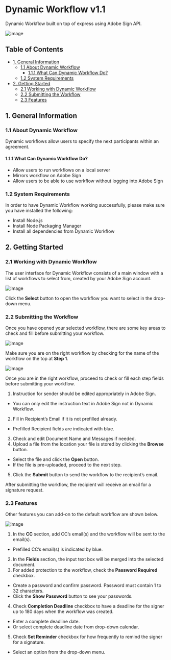 # Dynamic Workflow v1.1
Dynamic Workflow built on top of express using Adobe Sign API.

![image](https://user-images.githubusercontent.com/33329695/71855049-d8464b80-3094-11ea-94db-88a0fc492723.png)

## Table of Contents
- [1. General Information](#1.-general-information)
  - [1.1 About Dynamic Workflow](#1.1-about-dynamic-workflow)
    - [1.1.1 What Can Dynamic Workflow Do?](#1.1.1-what-can-dynamic-workflow-do-?)
  - [1.2 System Requirements](#1.2-system-requirements)
- [2. Getting Started](#2.-getting-started)
  - [2.1 Working with Dynamic Workflow](#2.1-working-with-dynamic-workflow)
  - [2.2 Submitting the Workflow](#2.2-submitting-the-workflow)
  - [2.3 Features](#2.3-features)

## 1. General Information
### 1.1 About Dynamic Workflow
Dynamic workflows allow users to specify the next participants within an agreement.
#### 1.1.1 What Can Dynamic Workflow Do?
- Allow users to run workflows on a local server
- Mirrors workflow on Adobe Sign
- Allow users to be able to use workflow without logging into Adobe Sign
### 1.2 System Requirements
In order to have Dynamic Workflow working successfully, please make sure you have installed the following:
- Install Node.js
- Install Node Packaging Manager
- Install all dependencies from Dynamic Workflow

## 2. Getting Started
### 2.1 Working with Dynamic Workflow
The user interface for Dynamic Workflow consists of a main window with a list of workflows to select from, created by your Adobe Sign account.

![image](https://user-images.githubusercontent.com/33329695/71855701-a3d38f00-3096-11ea-8f77-32877540c0c4.png)

Click the **Select** button to open the workflow you want to select in the drop-down menu.

### 2.2 Submitting the Workflow
Once you have opened your selected workflow, there are some key areas to check and fill before submitting your workflow.

![image](https://user-images.githubusercontent.com/33329695/71854905-68d05c00-3094-11ea-87ab-d05d86000ac2.png)

Make sure you are on the right workflow by checking for the name of the workflow on the top at **Step 1**.

![image](https://user-images.githubusercontent.com/33329695/71854959-90272900-3094-11ea-961f-7e76846023f1.png)

Once you are in the right workflow, proceed to check or fill each step fields before submitting your workflow.

1. Instruction for sender should be edited appropriately in Adobe Sign.
- You can only edit the instruction text in Adobe Sign not in Dynamic Workflow.
2. Fill in Recipient’s Email if it is not prefilled already.
- Prefilled Recipient fields are indicated with blue.
3. Check and edit Document Name and Messages if needed.
4.	Upload a file from the location your file is stored by clicking the **Browse** button.
- Select the file and click the **Open** button.
- If the file is pre-uploaded, proceed to the next step.
5.	Click the **Submit** button to send the workflow to the recipient’s email.

After submitting the workflow, the recipient will receive an email for a signature request.

### 2.3 Features
Other features you can add-on to the default workflow are shown below.

![image](https://user-images.githubusercontent.com/33329695/71854974-96b5a080-3094-11ea-93ec-b311fad31afa.png)

1.	In the **CC** section, add CC’s email(s) and the workflow will be sent to the email(s).
- Prefilled CC’s email(s) is indicated by blue.
2.	In the **Fields** section, the input text box will be merged into the selected document.
3.	For added protection to the workflow, check the **Password Required** checkbox.
- Create a password and confirm password. Password must contain 1 to 32 characters.
- Click the **Show Password** button to see your passwords.
4.	Check **Completion Deadline** checkbox to have a deadline for the signer up to 180 days when the workflow was created.
- Enter a complete deadline date.
- Or select complete deadline date from drop-down calendar.
5.	Check **Set Reminder** checkbox for how frequently to remind the signer for a signature.
- Select an option from the drop-down menu.
